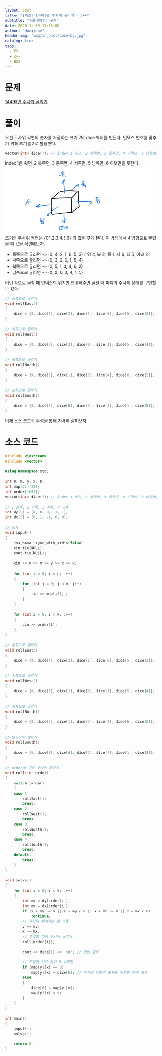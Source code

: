 ```yaml
---
layout: post
title: "[백준] 14499번 주사위 굴리기 - C++"
subtitle: "시뮬레이션, 구현"
date: 2020-11-09 17:58:00
author: "dongjune"
header-img: "img/in_post/code-bg.jpg"
catalog: true
tags:
  - PS
  - c++
  - BOJ
---
```

# 문제
[14499번 주사위 굴리기](https://www.acmicpc.net/problem/14499)
# 풀이
우선 주사위 각면의 숫자를 저장하는 크기 7의 dice 벡터를 만든다. 인덱스 번호를 맞추기 위해 크기를 7로 할당했다.
```c++
vector<int> dice(7); // index 1 윗면, 2 북쪽면, 3 동쪽면, 4 서쪽면, 5 남쪽면, 6 아랫면
```
index 1은 윗면, 2 북쪽면, 3 동쪽면, 4 서쪽면, 5 남쪽면, 6 아랫면을 뜻한다.
![1](/assets/img/주사위1.jpeg)
초기의 주사위 벡터는 {0,1,2,3,4,5,6} 의 값을 갖게 된다. 이 상태에서 4 방향으로 굴렸을 때 값을 확인해보자.  
- 동쪽으로 굴리면 -> {0, 4, 2, 1, 6, 5, 3} ( 위 4, 북 2, 동 1, 서 6, 남 5, 아래 3 )
- 서쪽으로 굴리면 -> {0, 3, 2, 6, 1, 5, 4}
- 북쪽으로 굴리면 -> {0, 5, 1, 3, 4, 6, 2}
- 남쪽으로 굴리면 -> {0, 2, 6, 3, 4, 1, 5}  

  
이런 식으로 굴릴 때 인덱스의 위치만 변경해주면 굴릴 때 마다의 주사위 상태를 구현할 수 있다.  
```c++
// 동쪽으로 굴리기
void rollEast()
{
    dice = {0, dice[4], dice[2], dice[1], dice[6], dice[5], dice[3]};
}

// 서쪽으로 굴리기
void rollWest()
{
    dice = {0, dice[3], dice[2], dice[6], dice[1], dice[5], dice[4]};
}

// 북쪽으로 굴리기
void rollNorth()
{
    dice = {0, dice[5], dice[1], dice[3], dice[4], dice[6], dice[2]};
}

// 남쪽으로 굴리기
void rollSouth()
{
    dice = {0, dice[2], dice[6], dice[3], dice[4], dice[1], dice[5]};
}
```
이제 소스 코드의 주석을 통해 자세히 살펴보자.

# 소스 코드
```c++
#include <iostream>
#include <vector>

using namespace std;

int n, m, y, x, k;
int map[21][21];
int order[1001];
vector<int> dice(7); // index 1 윗면, 2 북쪽면, 3 동쪽면, 4 서쪽면, 5 남쪽면, 6 아랫면

// 1 동쪽, 2 서쪽, 3 북쪽, 4 남쪽
int dy[5] = {0, 0, 0, -1, 1};
int dx[5] = {0, 1, -1, 0, 0};

// 입력 
void input()
{
    ios_base::sync_with_stdio(false);
    cin.tie(NULL);
    cout.tie(NULL);

    cin >> n >> m >> y >> x >> k;

    for (int i = 0; i < n; i++)
    {
        for (int j = 0; j < m; j++)
        {
            cin >> map[i][j];
        }
    }

    for (int i = 0; i < k; i++)
    {
        cin >> order[i];
    }
}

// 동쪽으로 굴리기
void rollEast()
{
    dice = {0, dice[4], dice[2], dice[1], dice[6], dice[5], dice[3]};
}

// 서쪽으로 굴리기
void rollWest()
{
    dice = {0, dice[3], dice[2], dice[6], dice[1], dice[5], dice[4]};
}

// 북쪽으로 굴리기
void rollNorth()
{
    dice = {0, dice[5], dice[1], dice[3], dice[4], dice[6], dice[2]};
}

// 남쪽으로 굴리기
void rollSouth()
{
    dice = {0, dice[2], dice[6], dice[3], dice[4], dice[1], dice[5]};
}

// order에 따라 주사위 굴리기
void roll(int order)
{
    switch (order)
    {
    case 1:
        rollEast();
        break;
    case 2:
        rollWest();
        break;
    case 3:
        rollNorth();
        break;
    case 4:
        rollSouth();
        break;
    default:
        break;
    }
}

void solve()
{
    for (int i = 0; i < k; i++)
    {
        int my = dy[order[i]];
        int mx = dx[order[i]];
        if (y + my >= n || y + my < 0 || x + mx >= m || x + mx < 0)
            continue;
        // 주사위 위치하는 칸 이동
        y += my;
        x += mx;
        // 명령에 따라 주사위 굴리기
        roll(order[i]);

        cout << dice[1] << '\n'; // 윗면 출력

        // 도착한 보드 칸이 0 이라면
        if (map[y][x] == 0)
            map[y][x] = dice[6]; // 주사위 아랫면 숫자를 위치한 칸에 복사
        else
        {
            dice[6] = map[y][x];
            map[y][x] = 0;
        }
    }
}

int main()
{
    input();
    solve();

    return 0;
}
```